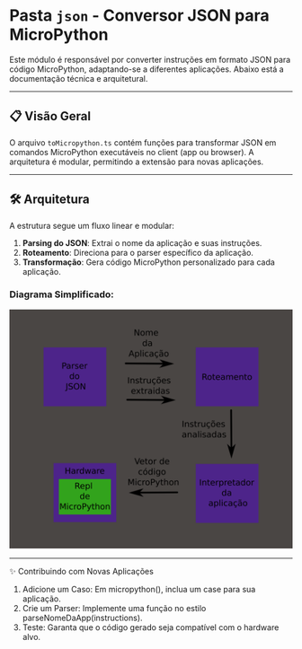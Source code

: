 # Pasta `json` - Conversor JSON para MicroPython

Este módulo é responsável por converter instruções em formato JSON para código MicroPython, adaptando-se a diferentes aplicações. Abaixo está a documentação técnica e arquitetural.

---

## 📋 Visão Geral
O arquivo `toMicropython.ts` contém funções para transformar JSON em comandos MicroPython executáveis no client (app ou browser). A arquitetura é modular, permitindo a extensão para novas aplicações.

---

## 🛠️ Arquitetura
A estrutura segue um fluxo linear e modular:
1. **Parsing do JSON**: Extrai o nome da aplicação e suas instruções.
2. **Roteamento**: Direciona para o parser específico da aplicação.
3. **Transformação**: Gera código MicroPython personalizado para cada aplicação.

### Diagrama Simplificado:
![Representação visual da arquitetura](arquiteturaJson.png "Representação visual da arquitetura")

---
✨ Contribuindo com Novas Aplicações

1. Adicione um Caso: Em micropython(), inclua um case para sua aplicação.
2. Crie um Parser: Implemente uma função no estilo parseNomeDaApp(instructions).
3. Teste: Garanta que o código gerado seja compatível com o hardware alvo.
